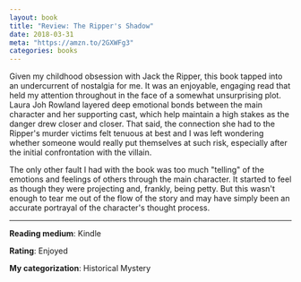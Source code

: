 ```yaml
--- 
layout: book
title: "Review: The Ripper's Shadow"
date: 2018-03-31
meta: "https://amzn.to/2GXWFg3"
categories: books
---
```

Given my childhood obsession with Jack the Ripper, this book tapped into an undercurrent of nostalgia for me. It was an enjoyable, engaging read that held my attention throughout in the face of a somewhat unsurprising plot. Laura Joh Rowland layered deep emotional bonds between the main character and her supporting cast, which help maintain a high stakes as the danger drew closer and closer. That said, the connection she had to the Ripper's murder victims felt tenuous at best and I was left wondering whether someone would really put themselves at such risk, especially after the initial confrontation with the villain. 


The only other fault I had with the book was too much "telling" of the emotions and feelings of others through the main character. It started to feel as though they were projecting and, frankly, being petty. But this wasn't enough to tear me out of the flow of the story and may have simply been an accurate portrayal of the character's thought process. 

---
**Reading medium**: Kindle  
<!-- Kindle, Paperback, etc. -->
**Rating**: Enjoyed  
<!-- Highly Recommend, Enjoyed, Pass -->
**My categorization**: Historical Mystery
